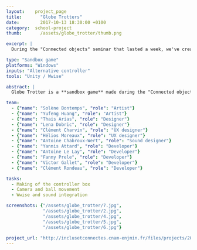 ```yaml
---
layout:    project_page
title:  	 "Globe Trotters"
date:   	 2017-10-13 18:30:00 +0100
category:  school-project
thumb: 		 /assets/globe_trotter/thumb.png

excerpt: |
  During the "Connected objects" seminar that lasted a week, we've created a game that can be played with an alternative controller.

type: "Sandbox game"
platforms: "Windows"
inputs: "Alternative controller"
tools: "Unity / Wwise"

abstract: |
  Globe Trotter is a **sandbox game** made during the "Connected objects" seminar that lasted a week. We wanted to create a game that can be played by everyone with an inclusive controller.

team:
  - {"name": "Solène Bontemps", "role": "Artist"}
  - {"name": "Yufeng Huang", "role": "Artist"}
  - {"name": "Thais Arias", "role": "Designer"}
  - {"name": "Lena Dobric", "role": "Designer"}
  - {"name": "Clément Charvin", "role": "UX designer"}
  - {"name": "Hélios Moreaux", "role": "UX designer"}
  - {"name": "Antoine Chabroux-Wert", "role": "Sound designer"}
  - {"name": "Yannis Attard", "role": "Developer"}
  - {"name": "Antoine Le Lay", "role": "Developer"}
  - {"name": "Fanny Prele", "role": "Developer"}
  - {"name": "Victor Gallet", "role": "Developer"}
  - {"name": "Clément Rondeau", "role": "Developer"}

tasks:
  - Making of the controller box
  - Camera and ball movement
  - Wwise and sound integration

screenshots: {"/assets/globe_trotter/7.jpg",
              "/assets/globe_trotter/2.jpg",
              "/assets/globe_trotter/4.jpg",
              "/assets/globe_trotter/5.jpg",
              "/assets/globe_trotter/6.jpg"}

project_url: "http://inclusetconnectes.cnam-enjmin.fr/files/projects/2017/full_projects/globetrotteur.html"
---
```

